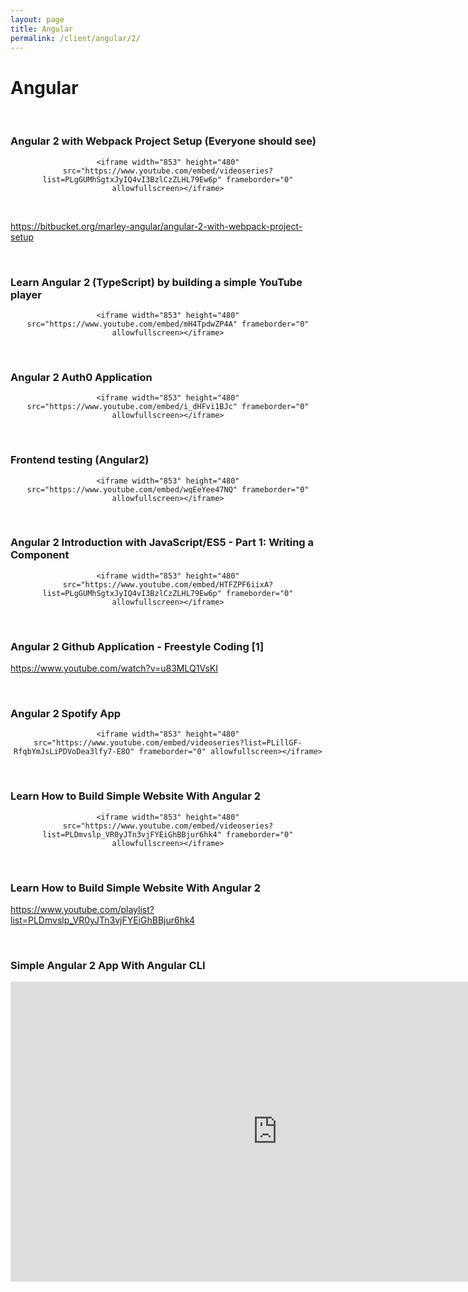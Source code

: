 ```yaml
---
layout: page
title: Angular
permalink: /client/angular/2/
---
```


# Angular

<br/>

### Angular 2 with Webpack Project Setup (Everyone should see)

<div align="center">

    <iframe width="853" height="480" src="https://www.youtube.com/embed/videoseries?list=PLgGUMhSgtxJyIQ4vI3BzlCzZLHL79Ew6p" frameborder="0" allowfullscreen></iframe>

</div>

<br/>

https://bitbucket.org/marley-angular/angular-2-with-webpack-project-setup

<br/>

### Learn Angular 2 (TypeScript) by building a simple YouTube player

<div align="center">

    <iframe width="853" height="480" src="https://www.youtube.com/embed/mH4TpdwZP4A" frameborder="0" allowfullscreen></iframe>

</div>

<br/>

### Angular 2 Auth0 Application

<div align="center">

    <iframe width="853" height="480" src="https://www.youtube.com/embed/i_dHFvi1BJc" frameborder="0" allowfullscreen></iframe>

</div>

<br/>

### Frontend testing (Angular2)

<div align="center">

    <iframe width="853" height="480" src="https://www.youtube.com/embed/wqEeYee47NQ" frameborder="0" allowfullscreen></iframe>

</div>

<br/>

### Angular 2 Introduction with JavaScript/ES5 - Part 1: Writing a Component

<div align="center">

    <iframe width="853" height="480" src="https://www.youtube.com/embed/HTFZPF6iixA?list=PLgGUMhSgtxJyIQ4vI3BzlCzZLHL79Ew6p" frameborder="0" allowfullscreen></iframe>

</div>

<br/>

### Angular 2 Github Application - Freestyle Coding [1]

https://www.youtube.com/watch?v=u83MLQ1VsKI

<br/>

### Angular 2 Spotify App

<div align="center">

    <iframe width="853" height="480" src="https://www.youtube.com/embed/videoseries?list=PLillGF-RfqbYmJsLiPDVoDea3lfy7-E8O" frameborder="0" allowfullscreen></iframe>

</div>

<br/>

### Learn How to Build Simple Website With Angular 2

<div align="center">

    <iframe width="853" height="480" src="https://www.youtube.com/embed/videoseries?list=PLDmvslp_VR0yJTn3vjFYEiGhBBjur6hk4" frameborder="0" allowfullscreen></iframe>

</div>

<br/>

### Learn How to Build Simple Website With Angular 2

https://www.youtube.com/playlist?list=PLDmvslp_VR0yJTn3vjFYEiGhBBjur6hk4

<br/>

### Simple Angular 2 App With Angular CLI

<div align="center">

<iframe width="853" height="480" src="https://www.youtube.com/embed/QMQbAoTLJX8" frameborder="0" allowfullscreen></iframe>

</div>
